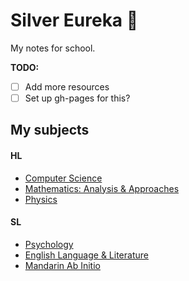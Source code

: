 # Silver Eureka 🌼

My notes for school.

**TODO:**
- [ ] Add more resources
- [ ] Set up gh-pages for this?

## My subjects

#### HL
- [Computer Science](/compsci)
- [Mathematics: Analysis & Approaches](/english)
- [Physics](/physics)

#### SL
- [Psychology](/psych)
- [English Language & Literature](/english)
- [Mandarin Ab Initio](/mandarin)

